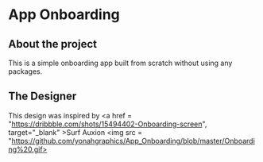 # App Onboarding


## About the project
This is a simple onboarding app built from scratch without using any packages.

## The Designer

This design was inspired by <a href = "https://dribbble.com/shots/15494402-Onboarding-screen",  target="_blank" >Surf Auxion</a>
<img src = "https://github.com/yonahgraphics/App_Onboarding/blob/master/Onboarding%20.gif>


